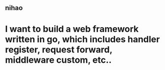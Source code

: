 ## nihao

# I want to build a web framework written in go, which includes handler register, request forward, middleware custom, etc..

